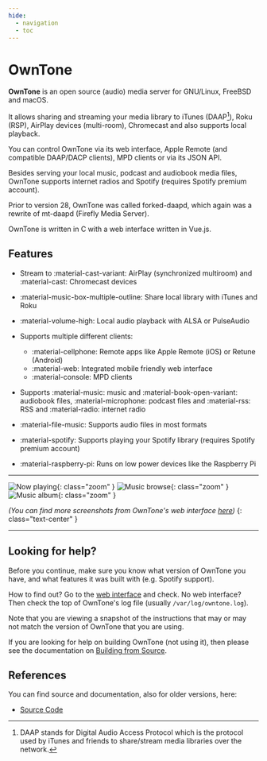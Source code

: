 ```yaml
---
hide:
  - navigation
  - toc
---
```


# OwnTone

**OwnTone** is an open source (audio) media server for GNU/Linux, FreeBSD
and macOS.

It allows sharing and streaming your media library to iTunes (DAAP[^1]),
Roku (RSP), AirPlay devices (multi-room), Chromecast and also supports local
playback.

You can control OwnTone via its web interface, Apple Remote (and compatible
DAAP/DACP clients), MPD clients or via its JSON API.

Besides serving your local music, podcast and audiobook media files,
OwnTone supports internet radios and Spotify (requires Spotify premium account).

Prior to version 28, OwnTone was called forked-daapd, which again was a rewrite
of mt-daapd (Firefly Media Server).

OwnTone is written in C with a web interface written in Vue.js.

[^1]:
    DAAP stands for Digital Audio Access Protocol which is the protocol used by
    iTunes and friends to share/stream media libraries over the network.

## Features

- Stream to :material-cast-variant: AirPlay (synchronized multiroom) and :material-cast:
    Chromecast devices
- :material-music-box-multiple-outline: Share local library with iTunes and Roku
- :material-volume-high: Local audio playback with ALSA or PulseAudio
- Supports multiple different clients:

    - :material-cellphone: Remote apps like Apple Remote (iOS) or Retune (Android)
    - :material-web: Integrated mobile friendly web interface
    - :material-console: MPD clients

- Supports :material-music: music and :material-book-open-variant:
    audiobook files, :material-microphone: podcast files and :material-rss: RSS
    and :material-radio: internet radio
- :material-file-music: Supports audio files in most formats
- :material-spotify: Supports playing your Spotify library (requires
    Spotify premium account)
- :material-raspberry-pi: Runs on low power devices like the Raspberry Pi

---

![Now playing](assets/images/screenshot-now-playing.png){: class="zoom" }
![Music browse](assets/images/screenshot-music-browse.png){: class="zoom" }
![Music album](assets/images/screenshot-music-album.png){: class="zoom" }

_(You can find more screenshots from OwnTone's web interface [here](control-clients/web.md))_
{: class="text-center" }

---

## Looking for help?

Before you continue, make sure you know what version of OwnTone you have,
and what features it was built with (e.g. Spotify support).

How to find out? Go to the [web interface](http://owntone.local:3689) and
check. No web interface? Then check the top of OwnTone's log file (usually
`/var/log/owntone.log`).

Note that you are viewing a snapshot of the instructions that may or may not
match the version of OwnTone that you are using.

If you are looking for help on building OwnTone (not using it), then
please see the documentation on [Building from Source](installation.md).

## References

You can find source and documentation, also for older versions, here:

- [Source Code](https://github.com/owntone/owntone-server.git)
